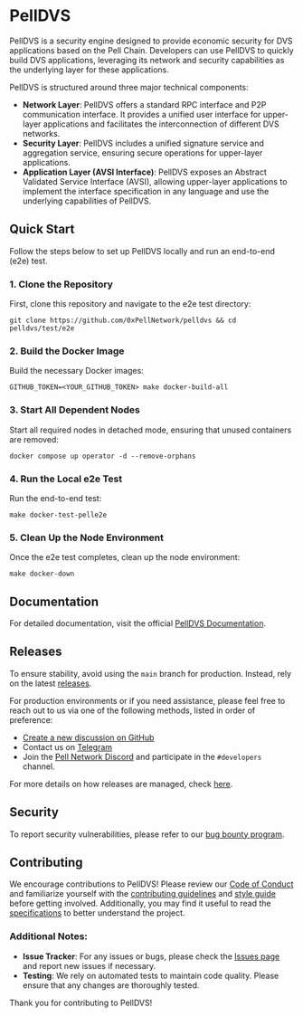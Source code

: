 # PellDVS

PellDVS is a security engine designed to provide economic security for DVS applications based on the Pell Chain. Developers can use PellDVS to quickly build DVS applications, leveraging its network and security capabilities as the underlying layer for these applications.

PellDVS is structured around three major technical components:

- **Network Layer**: PellDVS offers a standard RPC interface and P2P communication interface. It provides a unified user interface for upper-layer applications and facilitates the interconnection of different DVS networks.
- **Security Layer**: PellDVS includes a unified signature service and aggregation service, ensuring secure operations for upper-layer applications.
- **Application Layer (AVSI Interface)**: PellDVS exposes an Abstract Validated Service Interface (AVSI), allowing upper-layer applications to implement the interface specification in any language and use the underlying capabilities of PellDVS.

## Quick Start

Follow the steps below to set up PellDVS locally and run an end-to-end (e2e) test.

### 1. Clone the Repository

First, clone this repository and navigate to the e2e test directory:

```
git clone https://github.com/0xPellNetwork/pelldvs && cd pelldvs/test/e2e
```

### 2. Build the Docker Image

Build the necessary Docker images:

```
GITHUB_TOKEN=<YOUR_GITHUB_TOKEN> make docker-build-all
```

### 3. Start All Dependent Nodes

Start all required nodes in detached mode, ensuring that unused containers are removed:

```
docker compose up operator -d --remove-orphans
```

### 4. Run the Local e2e Test

Run the end-to-end test:

```
make docker-test-pelle2e
```

### 5. Clean Up the Node Environment

Once the e2e test completes, clean up the node environment:

```
make docker-down
```

## Documentation

For detailed documentation, visit the official [PellDVS Documentation](https://docs.pell.network/dvs-developer-guides/introduction/).

## Releases

To ensure stability, avoid using the `main` branch for production. Instead, rely on the latest [releases](https://github.com/0xPellNetwork/pelldvs/releases).

For production environments or if you need assistance, please feel free to reach out to us via one of the following methods, listed in order of preference:

- [Create a new discussion on GitHub](https://github.com/0xPellNetwork/pelldvs/discussions)
- Contact us on [Telegram](https://t.me/Pell_Network)
- Join the [Pell Network Discord](https://discord.gg/interchain) and participate in the `#developers` channel.

For more details on how releases are managed, check [here](./RELEASES.md).

## Security

To report security vulnerabilities, please refer to our [bug bounty program](https://docs.pell.network/security/bug-bounty-program).

## Contributing

We encourage contributions to PellDVS! Please review our [Code of Conduct](CODE_OF_CONDUCT.md) and familiarize yourself with the [contributing guidelines](CONTRIBUTING.md) and [style guide](STYLE_GUIDE.md) before getting involved. Additionally, you may find it useful to read the [specifications](./spec/README.md) to better understand the project.

### Additional Notes:

- **Issue Tracker**: For any issues or bugs, please check the [Issues page](https://github.com/0xPellNetwork/pelldvs/issues) and report new issues if necessary.
- **Testing**: We rely on automated tests to maintain code quality. Please ensure that any changes are thoroughly tested.

Thank you for contributing to PellDVS!
